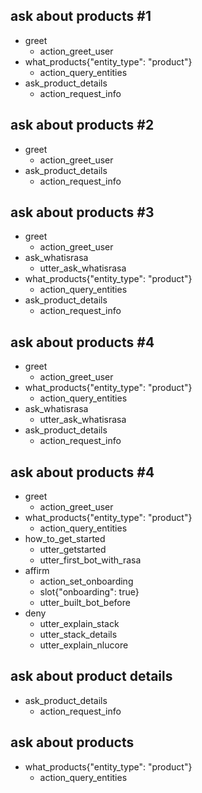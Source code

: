 ## ask about products #1
* greet
    - action_greet_user
* what_products{"entity_type": "product"}
    - action_query_entities
* ask_product_details
    - action_request_info

## ask about products #2
* greet
    - action_greet_user
* ask_product_details
    - action_request_info

## ask about products #3
* greet
    - action_greet_user
* ask_whatisrasa
    - utter_ask_whatisrasa
* what_products{"entity_type": "product"}
    - action_query_entities
* ask_product_details
    - action_request_info

## ask about products #4
* greet
    - action_greet_user
* what_products{"entity_type": "product"}
    - action_query_entities
* ask_whatisrasa
    - utter_ask_whatisrasa
* ask_product_details
    - action_request_info

## ask about products #4
* greet
    - action_greet_user
* what_products{"entity_type": "product"}
    - action_query_entities
* how_to_get_started
    - utter_getstarted
    - utter_first_bot_with_rasa
* affirm
    - action_set_onboarding
    - slot{"onboarding": true}
    - utter_built_bot_before
* deny
    - utter_explain_stack
    - utter_stack_details
    - utter_explain_nlucore
    
## ask about product details
* ask_product_details
    - action_request_info
    
## ask about products
* what_products{"entity_type": "product"}
    - action_query_entities
    
  